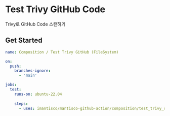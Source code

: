 # Test Trivy GitHub Code

Trivy로 GitHub Code 스캔하기

## Get Started

```yaml
name: Composition / Test Trivy GitHub (FileSystem)

on:
  push:
    branches-ignore:
      - 'main'

jobs:
  test:
    runs-on: ubuntu-22.04
    
    steps:
      - uses: imantisco/mantisco-github-action/composition/test_trivy_scan_github_code@dev
```